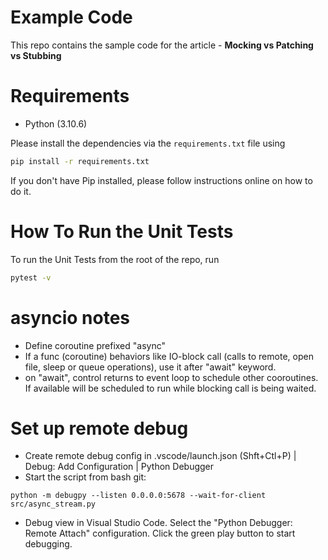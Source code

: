#  Example Code
This repo contains the sample code for the article - **Mocking vs Patching vs Stubbing**

# Requirements
* Python (3.10.6)

Please install the dependencies via the `requirements.txt` file using 
```bash
pip install -r requirements.txt
```
If you don't have Pip installed, please follow instructions online on how to do it.

# How To Run the Unit Tests
To run the Unit Tests from the root of the repo, run
```bash
pytest -v
```

# asyncio notes
- Define coroutine prefixed "async"
- If a func (coroutine) behaviors like IO-block call (calls to remote, open file, sleep or queue operations), use it after "await" keyword.
- on "await", control returns to event loop to schedule other cooroutines. If available will be scheduled to run while blocking call is being waited.

# Set up remote debug
- Create remote debug config in .vscode/launch.json (Shft+Ctl+P) | Debug: Add Configuration | Python Debugger
- Start the script from bash git:
```
python -m debugpy --listen 0.0.0.0:5678 --wait-for-client src/async_stream.py
```
-  Debug view in Visual Studio Code. Select the "Python Debugger: Remote Attach" configuration. Click the green play button to start debugging.
